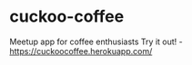 # cuckoo-coffee
Meetup app for coffee enthusiasts 
Try it out! - https://cuckoocoffee.herokuapp.com/
